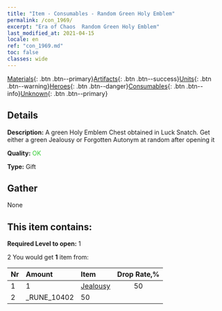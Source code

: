 ```yaml
---
title: "Item - Consumables - Random Green Holy Emblem"
permalink: /con_1969/
excerpt: "Era of Chaos  Random Green Holy Emblem"
last_modified_at: 2021-04-15
locale: en
ref: "con_1969.md"
toc: false
classes: wide
---
```

 [Materials](/Items/){: .btn .btn--primary}[Artifacts](/Items/Artifacts/){: .btn .btn--success}[Units](/Items/Units/){: .btn .btn--warning}[Heroes](/Items/Heroes/){: .btn .btn--danger}[Consumables](/Items/Consumables/){: .btn .btn--info}[Unknown](/Items/Unknown/){: .btn .btn--primary}

## Details
 **Description:** A green Holy Emblem Chest obtained in Luck Snatch. Get either a green Jealousy or Forgotten Autonym at random after opening it

 **Quality:** <span style="color: #32CD32">OK</span>

 **Type:** Gift

## Gather

  None

## This item contains:

 **Required Level to open:** 1

 2 You would get **1** item  from:

  | Nr | Amount |     Item    | Drop Rate,% |
  |:---|:-------|:------------|:---------:|
  | 1 | 1 | [Jealousy](/Emblem/Jealousy/) | 50 | 
  | 2 | _RUNE_10402 | 50 | 
